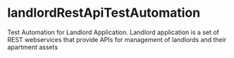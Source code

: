 # landlordRestApiTestAutomation
Test Automation for Landlord Application. Landlord application is a set of REST webservices that provide APIs for management of landlords and their apartment assets
